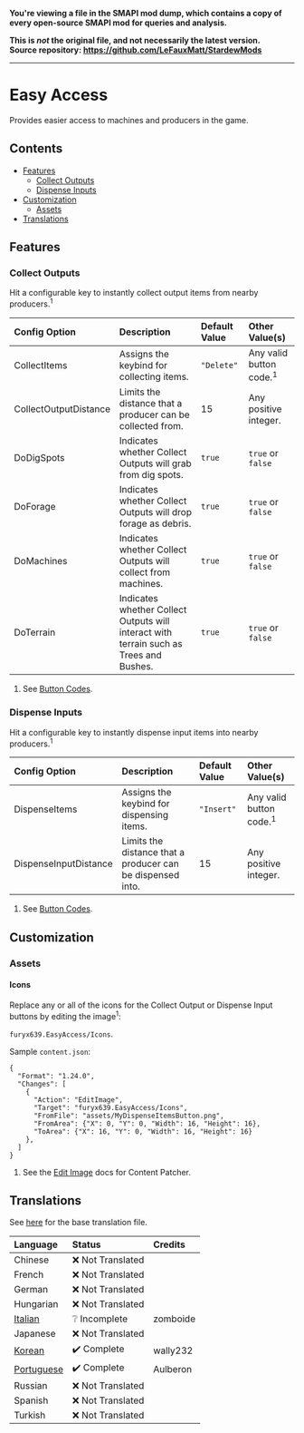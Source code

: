 **You're viewing a file in the SMAPI mod dump, which contains a copy of every open-source SMAPI mod
for queries and analysis.**

**This is _not_ the original file, and not necessarily the latest version.**  
**Source repository: https://github.com/LeFauxMatt/StardewMods**

----

# Easy Access

Provides easier access to machines and producers in the game.

## Contents

* [Features](#features)
    * [Collect Outputs](#collect-outputs)
    * [Dispense Inputs](#dispense-inputs)
* [Customization](#customization)
    * [Assets](#assets)
* [Translations](#translations)

## Features

### Collect Outputs

Hit a configurable key to instantly collect output items from nearby producers.<sup>1</sup>

| Config Option         | Description                                                                            | Default Value | Other Value(s)                     |
|:----------------------|:---------------------------------------------------------------------------------------|:--------------|:-----------------------------------|
| CollectItems          | Assigns the keybind for collecting items.                                              | `"Delete"`    | Any valid button code.<sup>1</sup> |
| CollectOutputDistance | Limits the distance that a producer can be collected from.                             | 15            | Any positive integer.              |
| DoDigSpots            | Indicates whether Collect Outputs will grab from dig spots.                            | `true`        | `true` or `false`                  |
| DoForage              | Indicates whether Collect Outputs will drop forage as debris.                          | `true`        | `true` or `false`                  |
| DoMachines            | Indicates whether Collect Outputs will collect from machines.                          | `true`        | `true` or `false`                  |
| DoTerrain             | Indicates whether Collect Outputs will interact with terrain such as Trees and Bushes. | `true`        | `true` or `false`                  |

1. See [Button Codes](https://stardewvalleywiki.com/Modding:Player_Guide/Key_Bindings#Button_codes).

### Dispense Inputs

Hit a configurable key to instantly dispense input items into nearby producers.<sup>1</sup>

| Config Option         | Description                                                | Default Value | Other Value(s)                     |
|:----------------------|:-----------------------------------------------------------|:--------------|:-----------------------------------|
| DispenseItems         | Assigns the keybind for dispensing items.                  | `"Insert"`    | Any valid button code.<sup>1</sup> |
| DispenseInputDistance | Limits the distance that a producer can be dispensed into. | 15            | Any positive integer.              |

1. See [Button Codes](https://stardewvalleywiki.com/Modding:Player_Guide/Key_Bindings#Button_codes).

## Customization

### Assets

#### Icons

Replace any or all of the icons for the Collect Output or Dispense Input buttons by editing the image<sup>1</sup>:

`furyx639.EasyAccess/Icons`.

Sample `content.json`:

```jsonc
{
  "Format": "1.24.0",
  "Changes": [
    {
      "Action": "EditImage",
      "Target": "furyx639.EasyAccess/Icons",
      "FromFile": "assets/MyDispenseItemsButton.png",
      "FromArea": {"X": 0, "Y": 0, "Width": 16, "Height": 16},
      "ToArea": {"X": 16, "Y": 0, "Width": 16, "Height": 16}
    },
  ]
}
```

1. See
   the [Edit Image](https://github.com/Pathoschild/StardewMods/blob/develop/ContentPatcher/docs/author-guide/action-editimage.md)
   docs for Content Patcher.

## Translations

See [here](i18n/default.json) for the base translation file.

| Language                   | Status            | Credits  |
|:---------------------------|:------------------|:---------|
| Chinese                    | ❌️ Not Translated |          |
| French                     | ❌️ Not Translated |          |
| German                     | ❌️ Not Translated |          |
| Hungarian                  | ❌️ Not Translated |          |
| [Italian](i18n/it.json)    | ❔ Incomplete      | zomboide |
| Japanese                   | ❌️ Not Translated |          |
| [Korean](i18n/ko.json)     | ✔️ Complete       | wally232 |
| [Portuguese](i18n/pt.json) | ✔️ Complete       | Aulberon |
| Russian                    | ❌️ Not Translated |          |
| Spanish                    | ❌️ Not Translated |          |
| Turkish                    | ❌️ Not Translated |          |
